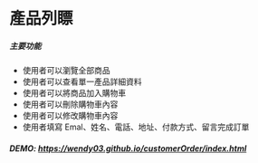 # 產品列瞟

##### 主要功能

- 使用者可以瀏覽全部商品
- 使用者可以查看單一產品詳細資料
- 使用者可以將商品加入購物車
- 使用者可以刪除購物車內容
- 使用者可以修改購物車內容
- 使用者填寫 Emal、姓名、電話、地址、付款方式、留言完成訂單

##### DEMO: https://wendy03.github.io/customerOrder/index.html
